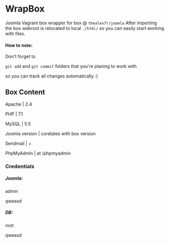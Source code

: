 # WrapBox
Joomla Vagrant box wrapper for box @ `thealex7r/joomla`
After importing the box webroot is relocated to local `./html/` so you can easily start working with files.

#### How to note:
Don't forget to

`git add` and `git commit` folders that you're planing to work with 

so you can track all changes automatically :)


## Box Content
Apache | 2.4

PHP | 7.1

MySQL | 5.5

Joomla version | corelates with box version

Sendmail | +

PhpMyAdmin | at /phpmyadmin

### Credentials
##### Joomla:

admin

qweasd

##### DB:
root

qweasd
